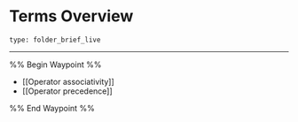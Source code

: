# Terms Overview
 
```ccard
type: folder_brief_live
```
 
---

%% Begin Waypoint %%
- [[Operator associativity]]
- [[Operator precedence]]

%% End Waypoint %%